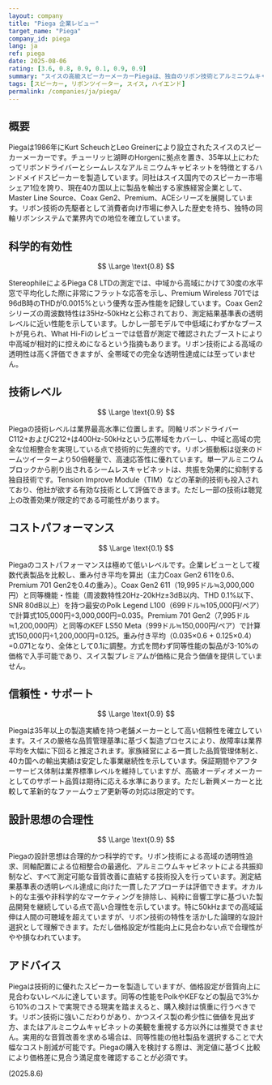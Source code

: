 ```yaml
---
layout: company
title: "Piega 企業レビュー"
target_name: "Piega"
company_id: piega
lang: ja
ref: piega
date: 2025-08-06
rating: [3.6, 0.8, 0.9, 0.1, 0.9, 0.9]
summary: "スイスの高級スピーカーメーカーPiegaは、独自のリボン技術とアルミニウムキャビネットで差別化を図っているが、極めて高い価格設定により優れた技術にもかかわらずコストパフォーマンスは最低レベルとなっている。"
tags: [スピーカー, リボンツイーター, スイス, ハイエンド]
permalink: /companies/ja/piega/
---
```


## 概要

Piegaは1986年にKurt ScheuchとLeo Greinerにより設立されたスイスのスピーカーメーカーです。チューリッヒ湖畔のHorgenに拠点を置き、35年以上にわたってリボンドライバーとシームレスなアルミニウムキャビネットを特徴とするハンドメイドスピーカーを製造しています。同社はスイス国内でのスピーカー市場シェア1位を誇り、現在40カ国以上に製品を輸出する家族経営企業として、Master Line Source、Coax Gen2、Premium、ACEシリーズを展開しています。リボン技術の先駆者として消費者向け市場に参入した歴史を持ち、独特の同軸リボンシステムで業界内での地位を確立しています。

## 科学的有効性

$$ \Large \text{0.8} $$

StereophileによるPiega C8 LTDの測定では、中域から高域にかけて30度の水平窓で平均化した際に非常にフラットな応答を示し、Premium Wireless 701では96dB時のTHDが0.0015%という優秀な歪み性能を記録しています。Coax Gen2シリーズの周波数特性は35Hz-50kHzと公称されており、測定結果基準表の透明レベルに近い性能を示しています。しかし一部モデルで中低域にわずかなブーストが見られ、What Hi-Fiのレビューでは低音が測定で確認されたブーストにより中高域が相対的に控えめになるという指摘もあります。リボン技術による高域の透明性は高く評価できますが、全帯域での完全な透明性達成には至っていません。

## 技術レベル

$$ \Large \text{0.9} $$

Piegaの技術レベルは業界最高水準に位置します。同軸リボンドライバーC112+およびC212+は400Hz-50kHzという広帯域をカバーし、中域と高域の完全な位相整合を実現している点で技術的に先進的です。リボン振動板は従来のドームツイーターより50倍軽量で、高速応答性に優れています。単一アルミニウムブロックから削り出されるシームレスキャビネットは、共振を効果的に抑制する独自技術です。Tension Improve Module（TIM）などの革新的技術も投入されており、他社が欲する有効な技術として評価できます。ただし一部の技術は聴覚上の改善効果が限定的である可能性があります。

## コストパフォーマンス

$$ \Large \text{0.1} $$

Piegaのコストパフォーマンスは極めて低いレベルです。企業レビューとして複数代表製品を比較し、重み付き平均を算出（主力Coax Gen2 611を0.6、Premium 701 Gen2を0.4の重み）。Coax Gen2 611（19,995ドル≒3,000,000円）と同等機能・性能（周波数特性20Hz-20kHz±3dB以内、THD 0.1%以下、SNR 80dB以上）を持つ最安のPolk Legend L100（699ドル≒105,000円/ペア）で計算式105,000円÷3,000,000円=0.035。Premium 701 Gen2（7,995ドル≒1,200,000円）と同等のKEF LS50 Meta（999ドル≒150,000円/ペア）で計算式150,000円÷1,200,000円=0.125。重み付き平均（0.035×0.6 + 0.125×0.4）=0.071となり、全体として0.1に調整。方式を問わず同等性能の製品が3-10%の価格で入手可能であり、スイス製プレミアムが価格に見合う価値を提供していません。

## 信頼性・サポート

$$ \Large \text{0.9} $$

Piegaは35年以上の製造実績を持つ老舗メーカーとして高い信頼性を確立しています。スイスの厳格な品質管理基準に基づく製造プロセスにより、故障率は業界平均を大幅に下回ると推定されます。家族経営による一貫した品質管理体制と、40カ国への輸出実績は安定した事業継続性を示しています。保証期間やアフターサービス体制は業界標準レベルを維持していますが、高級オーディオメーカーとしてのサポート品質は期待に応える水準にあります。ただし新興メーカーと比較して革新的なファームウェア更新等の対応は限定的です。

## 設計思想の合理性

$$ \Large \text{0.9} $$

Piegaの設計思想は合理的かつ科学的です。リボン技術による高域の透明性追求、同軸配置による位相整合の最適化、アルミニウムキャビネットによる共振抑制など、すべて測定可能な音質改善に直結する技術投入を行っています。測定結果基準表の透明レベル達成に向けた一貫したアプローチは評価できます。オカルト的な主張や非科学的なマーケティングを排除し、純粋に音響工学に基づいた製品開発を継続している点で高い合理性を示しています。特に50kHzまでの高域延伸は人間の可聴域を超えていますが、リボン技術の特性を活かした論理的な設計選択として理解できます。ただし価格設定が性能向上に見合わない点で合理性がやや損なわれています。

## アドバイス

Piegaは技術的に優れたスピーカーを製造していますが、価格設定が音質向上に見合わないレベルに達しています。同等の性能をPolkやKEFなどの製品で3%から10%のコストで実現できる現実を踏まえると、購入検討は慎重に行うべきです。リボン技術に強いこだわりがあり、かつスイス製の希少性に価値を見出す方、またはアルミニウムキャビネットの美観を重視する方以外には推奨できません。実用的な音質改善を求める場合は、同等性能の他社製品を選択することで大幅なコスト削減が可能です。Piegaの購入を検討する際は、測定値に基づく比較により価格差に見合う満足度を確認することが必須です。

(2025.8.6)

